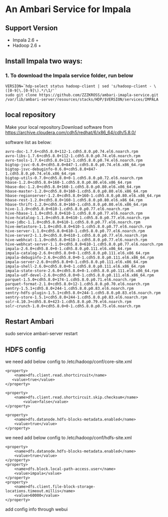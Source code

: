 An Ambari Service for Impala
====

## Support Version
- Impala 2.6 +
- Hadoop 2.6 +

## Install Impala two ways:

### 1. To download the Impala service folder, run below    

```
VERSION=`hdp-select status hadoop-client | sed 's/hadoop-client - \([0-9]\.[0-9]\).*/\1/'`
sudo git clone https://github.com/ZZZKROSS/ambari-imapla-service.git /var/lib/ambari-server/resources/stacks/HDP/$VERSION/services/IMPALA        
```



## local repository
Make your local repository.Download software from https://archive.cloudera.com/cdh5/redhat/6/x86_64/cdh/5.8.0/

software list as below:
```
avro-doc-1.7.6+cdh5.8.0+112-1.cdh5.8.0.p0.74.el6.noarch.rpm
avro-libs-1.7.6+cdh5.8.0+112-1.cdh5.8.0.p0.74.el6.noarch.rpm
avro-tools-1.7.6+cdh5.8.0+112-1.cdh5.8.0.p0.74.el6.noarch.rpm
bigtop-jsvc-0.6.0+cdh5.8.0+847-1.cdh5.8.0.p0.74.el6.x86_64.rpm
bigtop-jsvc-debuginfo-0.6.0+cdh5.8.0+847-1.cdh5.8.0.p0.74.el6.x86_64.rpm
bigtop-utils-0.7.0+cdh5.8.0+0-1.cdh5.8.0.p0.72.el6.noarch.rpm
hbase-1.2.0+cdh5.8.0+160-1.cdh5.8.0.p0.80.el6.x86_64.rpm
hbase-doc-1.2.0+cdh5.8.0+160-1.cdh5.8.0.p0.80.el6.x86_64.rpm
hbase-master-1.2.0+cdh5.8.0+160-1.cdh5.8.0.p0.80.el6.x86_64.rpm
hbase-regionserver-1.2.0+cdh5.8.0+160-1.cdh5.8.0.p0.80.el6.x86_64.rpm
hbase-rest-1.2.0+cdh5.8.0+160-1.cdh5.8.0.p0.80.el6.x86_64.rpm
hbase-thrift-1.2.0+cdh5.8.0+160-1.cdh5.8.0.p0.80.el6.x86_64.rpm
hive-1.1.0+cdh5.8.0+610-1.cdh5.8.0.p0.77.el6.noarch.rpm
hive-hbase-1.1.0+cdh5.8.0+610-1.cdh5.8.0.p0.77.el6.noarch.rpm
hive-hcatalog-1.1.0+cdh5.8.0+610-1.cdh5.8.0.p0.77.el6.noarch.rpm
hive-jdbc-1.1.0+cdh5.8.0+610-1.cdh5.8.0.p0.77.el6.noarch.rpm
hive-metastore-1.1.0+cdh5.8.0+610-1.cdh5.8.0.p0.77.el6.noarch.rpm
hive-server-1.1.0+cdh5.8.0+610-1.cdh5.8.0.p0.77.el6.noarch.rpm
hive-server2-1.1.0+cdh5.8.0+610-1.cdh5.8.0.p0.77.el6.noarch.rpm
hive-webhcat-1.1.0+cdh5.8.0+610-1.cdh5.8.0.p0.77.el6.noarch.rpm
hive-webhcat-server-1.1.0+cdh5.8.0+610-1.cdh5.8.0.p0.77.el6.noarch.rpm
impala-2.6.0+cdh5.8.0+0-1.cdh5.8.0.p0.111.el6.x86_64.rpm
impala-catalog-2.6.0+cdh5.8.0+0-1.cdh5.8.0.p0.111.el6.x86_64.rpm
impala-debuginfo-2.6.0+cdh5.8.0+0-1.cdh5.8.0.p0.111.el6.x86_64.rpm
impala-server-2.6.0+cdh5.8.0+0-1.cdh5.8.0.p0.111.el6.x86_64.rpm
impala-shell-2.6.0+cdh5.8.0+0-1.cdh5.8.0.p0.111.el6.x86_64.rpm
impala-state-store-2.6.0+cdh5.8.0+0-1.cdh5.8.0.p0.111.el6.x86_64.rpm
impala-udf-devel-2.6.0+cdh5.8.0+0-1.cdh5.8.0.p0.111.el6.x86_64.rpm
parquet-1.5.0+cdh5.8.0+174-1.cdh5.8.0.p0.71.el6.noarch.rpm
parquet-format-2.1.0+cdh5.8.0+12-1.cdh5.8.0.p0.70.el6.noarch.rpm
sentry-1.5.1+cdh5.8.0+244-1.cdh5.8.0.p0.83.el6.noarch.rpm
sentry-hdfs-plugin-1.5.1+cdh5.8.0+244-1.cdh5.8.0.p0.83.el6.noarch.rpm
sentry-store-1.5.1+cdh5.8.0+244-1.cdh5.8.0.p0.83.el6.noarch.rpm
solr-4.10.3+cdh5.8.0+423-1.cdh5.8.0.p0.79.el6.noarch.rpm
solr-crunch-1.0.0+cdh5.8.0+0-1.cdh5.8.0.p0.75.el6.noarch.rpm
```

## Restart Ambari  
sudo service ambari-server restart


## HDFS config
we need add below config to /etc/hadoop/conf/core-site.xml
```
<property>
    <name>dfs.client.read.shortcircuit</name> 
   <value>true</value>
</property>

<property>
    <name>dfs.client.read.shortcircuit.skip.checksum</name>
        <value>false</value>
</property>

<property> 
    <name>dfs.datanode.hdfs-blocks-metadata.enabled</name> 
    <value>true</value>
</property>
```
we need add below config to /etc/hadoop/conf/hdfs-site.xml
```
<property>
    <name>dfs.datanode.hdfs-blocks-metadata.enabled</name> 
    <value>true</value>
</property>
<property> 
    <name>dfs.block.local-path-access.user</name> 
    <value>impala</value>
</property>
<property>
    <name>dfs.client.file-block-storage-locations.timeout.millis</name>
    <value>60000</value>
</property>
```
add config info through webui

